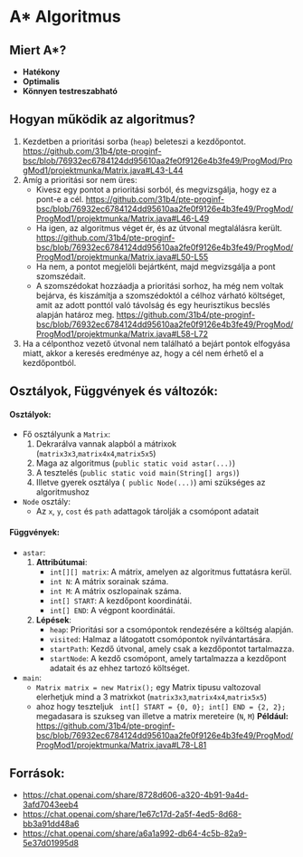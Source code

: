 # A* Algoritmus

## Miert A*?
- **Hatékony**
- **Optimalis**
- **Könnyen testreszabható**

## Hogyan működik az algoritmus?
1. Kezdetben a prioritási sorba (`heap`) beleteszi a kezdőpontot.
https://github.com/31b4/pte-proginf-bsc/blob/76932ec6784124dd95610aa2fe0f9126e4b3fe49/ProgMod/ProgMod1/projektmunka/Matrix.java#L43-L44
2. Amíg a prioritási sor nem üres:
    - Kivesz egy pontot a prioritási sorból, és megvizsgálja, hogy ez a pont-e a cél. 
    https://github.com/31b4/pte-proginf-bsc/blob/76932ec6784124dd95610aa2fe0f9126e4b3fe49/ProgMod/ProgMod1/projektmunka/Matrix.java#L46-L49
    - Ha igen, az algoritmus véget ér, és az útvonal megtalálásra került.
    https://github.com/31b4/pte-proginf-bsc/blob/76932ec6784124dd95610aa2fe0f9126e4b3fe49/ProgMod/ProgMod1/projektmunka/Matrix.java#L50-L55
    - Ha nem, a pontot megjelöli bejártként, majd megvizsgálja a pont szomszédait.
    - A szomszédokat hozzáadja a prioritási sorhoz, ha még nem voltak bejárva, és kiszámítja a szomszédoktól a célhoz várható költséget, amit az adott ponttól való távolság és egy heurisztikus becslés alapján határoz meg.
    https://github.com/31b4/pte-proginf-bsc/blob/76932ec6784124dd95610aa2fe0f9126e4b3fe49/ProgMod/ProgMod1/projektmunka/Matrix.java#L58-L72
3. Ha a célponthoz vezető útvonal nem található a bejárt pontok elfogyása miatt, akkor a keresés eredménye az, hogy a cél nem érhető el a kezdőpontból.

## Osztályok, Függvények és változók:

#### Osztályok:
- Fő osztályunk a `Matrix`:
    1. Dekrarálva vannak alapból a mátrixok (`matrix3x3`,`matrix4x4`,`matrix5x5`)
    1. Maga az algoritmus (`public static void astar(...)`)
    2. A tesztelés (`public static void main(String[] args)`)
    3. Illetve gyerek osztálya (` public Node(...)`) ami szükséges az algoritmushoz
- `Node` osztály:
    - Az `x`, `y`, `cost` és `path` adattagok tárolják a csomópont adatait

#### Függvények:
- `astar`:
    1. **Attribútumai**: 
        - `int[][] matrix`: A mátrix, amelyen az algoritmus futtatásra kerül.
        - `int N`: A mátrix sorainak száma.
        - `int M`: A mátrix oszlopainak száma.
        - `int[] START`: A kezdőpont koordinátái.
        - `int[] END`: A végpont koordinátái.
    2. **Lépések**:
        - `heap`: Prioritási sor a csomópontok rendezésére a költség alapján.
        - `visited`: Halmaz a látogatott csomópontok nyilvántartására.
        - `startPath`: Kezdő útvonal, amely csak a kezdőpontot tartalmazza.
        - `startNode`: A kezdő csomópont, amely tartalmazza a kezdőpont adatait és az ehhez tartozó költséget.
- `main`:
    - `Matrix matrix = new Matrix();` egy Matrix tipusu valtozoval elerhetjuk mind a 3 matrixkot (`matrix3x3`,`matrix4x4`,`matrix5x5`)
    - ahoz hogy teszteljuk ` int[] START = {0, 0};
        int[] END = {2, 2};` megadasara is szukseg van illetve a matrix mereteire (`N`, `M`) 
        **Például:**
        https://github.com/31b4/pte-proginf-bsc/blob/76932ec6784124dd95610aa2fe0f9126e4b3fe49/ProgMod/ProgMod1/projektmunka/Matrix.java#L78-L81


## Források:

- https://chat.openai.com/share/8728d606-a320-4b91-9a4d-3afd7043eeb4
- https://chat.openai.com/share/1e67c17d-2a5f-4ed5-8d68-bb3a91dd48a6
- https://chat.openai.com/share/a6a1a992-db64-4c5b-82a9-5e37d01995d8